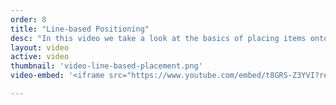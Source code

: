 ```yaml
---
order: 8
title: "Line-based Positioning"
desc: "In this video we take a look at the basics of placing items onto a grid using line numbers."
layout: video
active: video
thumbnail: 'video-line-based-placement.png'
video-embed: '<iframe src="https://www.youtube.com/embed/t8GRS-Z3YVI?rel=0&amp;showinfo=0" frameborder="0" allowfullscreen></iframe>'

---
```

